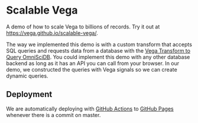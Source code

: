# Scalable Vega

A demo of how to scale Vega to billions of records. Try it out at https://vega.github.io/scalable-vega/.

The way we implemented this demo is with a custom transform that accepts SQL queries and requests data from a database with the [Vega Transform to Query OmniSciDB](https://github.com/omnisci/vega-transform-omnisci-core). You could implement this demo with any other database backend as long as it has an API you can call from your browser. In our demo, we constructed the queries with Vega signals so we can create dynamic queries.

## Deployment

We are automatically deploying with [GitHub Actions](https://github.com/features/actions) to [GitHub Pages](https://pages.github.com/) whenever there is a commit on master.
